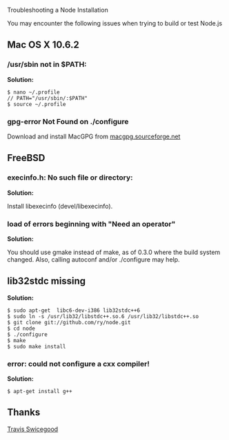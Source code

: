 Troubleshooting a Node Installation

You may encounter the following issues when trying to build or test Node.js

## Mac OS X 10.6.2

### /usr/sbin not in $PATH:

**Solution:**

    $ nano ~/.profile
    // PATH="/usr/sbin/:$PATH"
    $ source ~/.profile

### gpg-error Not Found on ./configure

Download and install MacGPG from [macgpg.sourceforge.net](http://macgpg.sourceforge.net/)

## FreeBSD

### execinfo.h: No such file or directory:

**Solution:**

Install libexecinfo (devel/libexecinfo).

### load of errors beginning with "Need an operator"

**Solution:**

You should use gmake instead of make, as of 0.3.0 where the build system changed.
Also, calling autoconf and/or ./configure may help.

## lib32stdc missing

**Solution:**

    $ sudo apt-get  libc6-dev-i386 lib32stdc++6 
    $ sudo ln -s /usr/lib32/libstdc++.so.6 /usr/lib32/libstdc++.so
    $ git clone git://github.com/ry/node.git
    $ cd node
    $ ./configure 
    $ make
    $ sudo make install


### error: could not configure a cxx compiler!

**Solution:**

    $ apt-get install g++

## Thanks

[Travis Swicegood](http://www.travisswicegood.com/index.php/2009/07/11/compiling-node-js-on-ubuntu-9-04)
